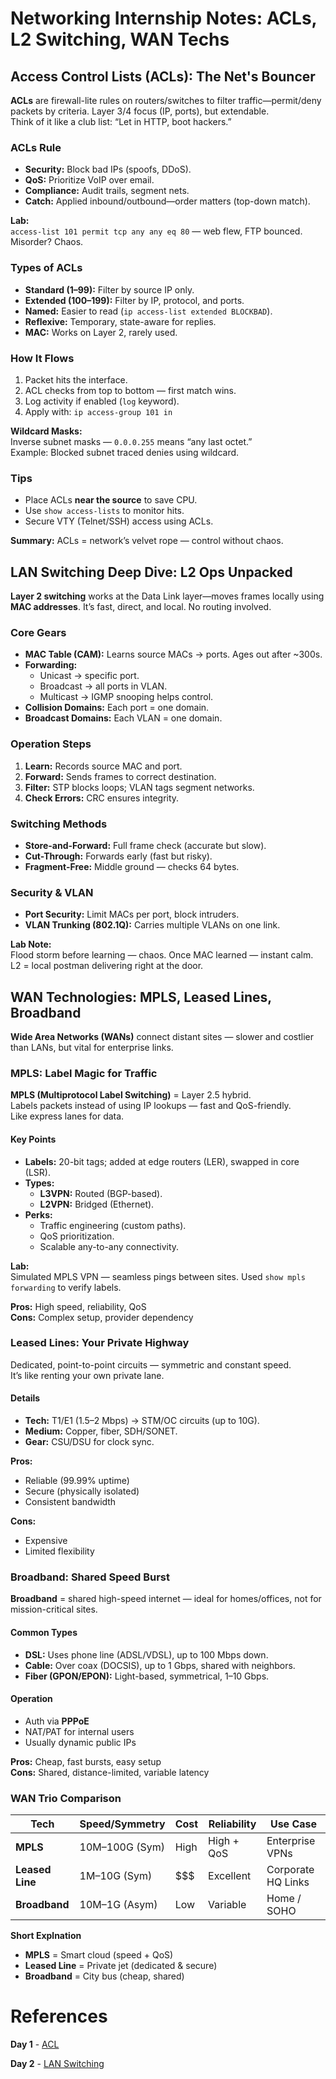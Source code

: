 # Networking Internship Notes: ACLs, L2 Switching, WAN Techs

## Access Control Lists (ACLs): The Net's Bouncer

**ACLs** are firewall-lite rules on routers/switches to filter traffic—permit/deny packets by criteria. Layer 3/4 focus (IP, ports), but extendable.  
Think of it like a club list: “Let in HTTP, boot hackers.”

###  ACLs Rule
- **Security:** Block bad IPs (spoofs, DDoS).  
- **QoS:** Prioritize VoIP over email.  
- **Compliance:** Audit trails, segment nets.  
- **Catch:** Applied inbound/outbound—order matters (top-down match).

**Lab:**  
`access-list 101 permit tcp any any eq 80` — web flew, FTP bounced. Misorder? Chaos.

### Types of ACLs
- **Standard (1–99):** Filter by source IP only.  
- **Extended (100–199):** Filter by IP, protocol, and ports.  
- **Named:** Easier to read (`ip access-list extended BLOCKBAD`).  
- **Reflexive:** Temporary, state-aware for replies.  
- **MAC:** Works on Layer 2, rarely used.

### How It Flows
1. Packet hits the interface.  
2. ACL checks from top to bottom — first match wins.  
3. Log activity if enabled (`log` keyword).  
4. Apply with: `ip access-group 101 in`  

**Wildcard Masks:**  
Inverse subnet masks — `0.0.0.255` means “any last octet.”  
Example: Blocked subnet traced denies using wildcard.

### Tips
- Place ACLs **near the source** to save CPU.  
- Use `show access-lists` to monitor hits.  
- Secure VTY (Telnet/SSH) access using ACLs.

 **Summary:** ACLs = network’s velvet rope — control without chaos.

## LAN Switching Deep Dive: L2 Ops Unpacked

**Layer 2 switching** works at the Data Link layer—moves frames locally using **MAC addresses**. It’s fast, direct, and local. No routing involved.

### Core Gears
- **MAC Table (CAM):** Learns source MACs → ports. Ages out after ~300s.  
- **Forwarding:**  
  - Unicast → specific port.  
  - Broadcast → all ports in VLAN.  
  - Multicast → IGMP snooping helps control.  
- **Collision Domains:** Each port = one domain.  
- **Broadcast Domains:** Each VLAN = one domain.


### Operation Steps
1. **Learn:** Records source MAC and port.  
2. **Forward:** Sends frames to correct destination.  
3. **Filter:** STP blocks loops; VLAN tags segment networks.  
4. **Check Errors:** CRC ensures integrity.

### Switching Methods
- **Store-and-Forward:** Full frame check (accurate but slow).  
- **Cut-Through:** Forwards early (fast but risky).  
- **Fragment-Free:** Middle ground — checks 64 bytes.  

### Security & VLAN
- **Port Security:** Limit MACs per port, block intruders.  
- **VLAN Trunking (802.1Q):** Carries multiple VLANs on one link.  

**Lab Note:**  
Flood storm before learning — chaos. Once MAC learned — instant calm.  
L2 = local postman delivering right at the door.

## WAN Technologies: MPLS, Leased Lines, Broadband

**Wide Area Networks (WANs)** connect distant sites — slower and costlier than LANs, but vital for enterprise links.

### MPLS: Label Magic for Traffic

**MPLS (Multiprotocol Label Switching)** = Layer 2.5 hybrid.  
Labels packets instead of using IP lookups — fast and QoS-friendly.  
Like express lanes for data.

#### Key Points
- **Labels:** 20-bit tags; added at edge routers (LER), swapped in core (LSR).  
- **Types:**  
  - **L3VPN:** Routed (BGP-based).  
  - **L2VPN:** Bridged (Ethernet).  
- **Perks:**  
  - Traffic engineering (custom paths).  
  - QoS prioritization.  
  - Scalable any-to-any connectivity.  

**Lab:**  
Simulated MPLS VPN — seamless pings between sites. Used `show mpls forwarding` to verify labels.

 **Pros:** High speed, reliability, QoS  
 **Cons:** Complex setup, provider dependency


### Leased Lines: Your Private Highway

Dedicated, point-to-point circuits — symmetric and constant speed.  
It’s like renting your own private lane.

#### Details
- **Tech:** T1/E1 (1.5–2 Mbps) → STM/OC circuits (up to 10G).  
- **Medium:** Copper, fiber, SDH/SONET.  
- **Gear:** CSU/DSU for clock sync.  

**Pros:**  
- Reliable (99.99% uptime)  
- Secure (physically isolated)  
- Consistent bandwidth  

**Cons:**  
- Expensive  
- Limited flexibility  


### Broadband: Shared Speed Burst

**Broadband** = shared high-speed internet — ideal for homes/offices, not for mission-critical sites.

#### Common Types
- **DSL:** Uses phone line (ADSL/VDSL), up to 100 Mbps down.  
- **Cable:** Over coax (DOCSIS), up to 1 Gbps, shared with neighbors.  
- **Fiber (GPON/EPON):** Light-based, symmetrical, 1–10 Gbps.

#### Operation
- Auth via **PPPoE**  
- NAT/PAT for internal users  
- Usually dynamic public IPs  

**Pros:** Cheap, fast bursts, easy setup  
**Cons:** Shared, distance-limited, variable latency


### WAN Trio Comparison

| Tech | Speed/Symmetry | Cost | Reliability | Use Case |
|------|----------------|------|-------------|-----------|
| **MPLS** | 10M–100G (Sym) | High | High + QoS | Enterprise VPNs |
| **Leased Line** | 1M–10G (Sym) | $$$ | Excellent | Corporate HQ Links |
| **Broadband** | 10M–1G (Asym) | Low | Variable | Home / SOHO |

 **Short Explnation**

- **MPLS** = Smart cloud (speed + QoS)  
- **Leased Line** = Private jet (dedicated & secure)  
- **Broadband** = City bus (cheap, shared)  


# References

**Day 1** - [ACL](https://claude.ai/public/artifacts/bd93a197-c4e7-4055-8fb8-244f36c6d823)  

**Day 2** - [LAN Switching](https://claude.ai/public/artifacts/c07e6c2a-f9ae-4abd-a263-adb67b666bc9)  


